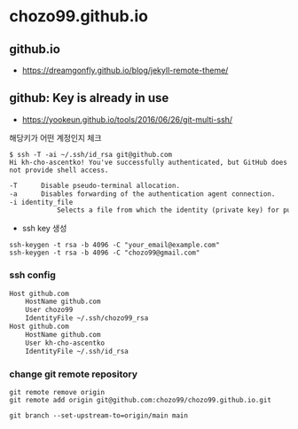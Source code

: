 # chozo99.github.io

## github.io

* <https://dreamgonfly.github.io/blog/jekyll-remote-theme/>

## github: Key is already in use

* <https://yookeun.github.io/tools/2016/06/26/git-multi-ssh/>

해당키가 어떤 계정인지 체크

```shell
$ ssh -T -ai ~/.ssh/id_rsa git@github.com
Hi kh-cho-ascentko! You've successfully authenticated, but GitHub does not provide shell access.
```

```txt
-T      Disable pseudo-terminal allocation.
-a      Disables forwarding of the authentication agent connection.
-i identity_file
            Selects a file from which the identity (private key) for public key authentication is read.
```

* ssh key 생성

```shell
ssh-keygen -t rsa -b 4096 -C "your_email@example.com"
ssh-keygen -t rsa -b 4096 -C "chozo99@gmail.com"
```

### ssh config

```txt
Host github.com
    HostName github.com
    User chozo99
    IdentityFile ~/.ssh/chozo99_rsa
Host github.com
    HostName github.com
    User kh-cho-ascentko
    IdentityFile ~/.ssh/id_rsa
```

### change git remote repository

```shell
git remote remove origin
git remote add origin git@github.com:chozo99/chozo99.github.io.git

```

```shell
git branch --set-upstream-to=origin/main main
```
